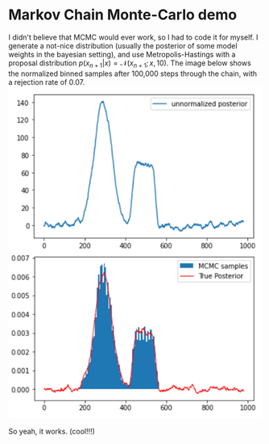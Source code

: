# Markov Chain Monte-Carlo demo

I didn't believe that MCMC would ever work, so I had to code it for myself. I generate a not-nice distribution (usually the posterior of some model weights in the bayesian setting), and use Metropolis-Hastings with a proposal distribution $p(x_{n+1}\vert x)=\mathcal{N}(x_{n+1}; x, 10)$.
The image below shows the normalized binned samples after 100,000 steps through the chain, with a rejection rate of 0.07.
![screenshot](ss.png)

So yeah, it works. (cool!!!)